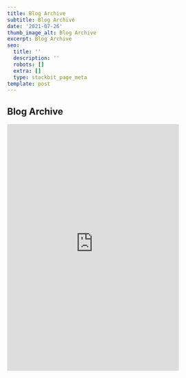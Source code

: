 ```yaml
---
title: Blog Archive
subtitle: Blog Archive
date: '2021-07-26'
thumb_image_alt: Blog Archive
excerpt: Blog Archive
seo:
  title: ''
  description: ''
  robots: []
  extra: []
  type: stackbit_page_meta
template: post
---
```

## Blog Archive

 <iframe   width="400" height="575"
            src="https://bgoonz.blogspot.com/" title="YouTube video
            player" frameborder="0" allow="accelerometer; autoplay; clipboard-write;
            encrypted-media; gyroscope; picture-in-picture" allowfullscreen></iframe>